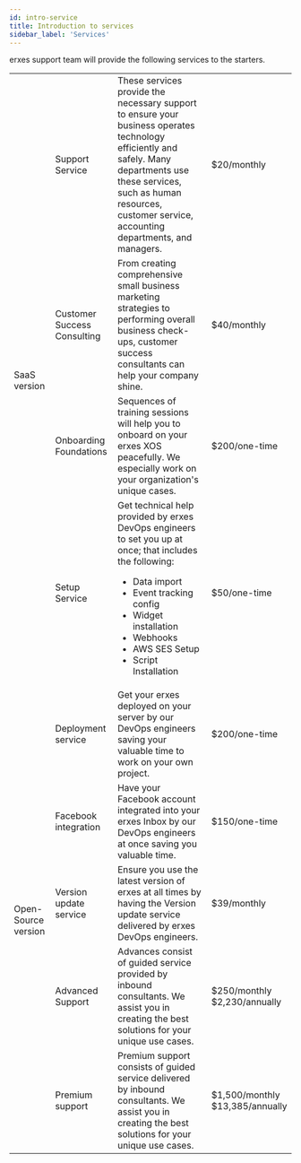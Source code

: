 ```yaml
---
id: intro-service
title: Introduction to services
sidebar_label: 'Services'
---
```


erxes support team will provide the following services to the starters. 

<table>
  <tr>
    <td rowspan="4" style={{textAlign:"center"}}>SaaS version</td>
    <td>Support Service</td>
    <td>These services provide the necessary support to ensure your business operates technology efficiently and safely. Many departments use these services, such as human resources, customer service, accounting departments, and managers.</td>    
    <td>$20/monthly</td>    
  </tr>
  <tr>
    <td>Customer Success Consulting</td>
    <td>From creating comprehensive small business marketing strategies to performing overall business check-ups, customer success consultants can help your company shine.</td>
    <td>$40/monthly</td>
  </tr>
  <tr>
    <td>Onboarding Foundations</td>
    <td>Sequences of training sessions will help you to onboard on your erxes XOS peacefully. We especially work on your organization's unique cases.</td>
    <td>$200/one-time</td>
  </tr>
  <tr>
    <td>Setup Service</td>
    <td>Get technical help provided by erxes DevOps engineers to set you up at once; that includes the following:<br/><ul><li>Data import</li><li>Event tracking config</li><li>Widget installation</li><li>Webhooks</li><li>AWS SES Setup</li><li>Script Installation</li></ul></td>
    <td>$50/one-time</td>
  </tr>
  <tr>
    <td rowspan="5" style={{textAlign:"center"}}>Open-Source version</td>
    <td>Deployment service</td>
    <td>Get your erxes deployed on your server by our DevOps engineers saving your valuable time to work on your own project.</td>
    <td>$200/one-time</td>
  </tr>
  <tr>
    <td>Facebook integration</td>
    <td>Have your Facebook account integrated into your erxes Inbox by our DevOps engineers at once saving you valuable time.</td>
    <td>$150/one-time</td>
  </tr>
  <tr>
    <td>Version update service</td>
    <td>Ensure you use the latest version of erxes  at all times by having the Version update service delivered by erxes DevOps engineers.</td>
    <td>$39/monthly</td>
  </tr>
  <tr>
    <td>Advanced Support</td>
    <td>Advances consist of guided service provided by inbound consultants. We assist you in creating the best solutions for your unique use cases.</td>
    <td>$250/monthly <br/> $2,230/annually</td>
  </tr>
  <tr>
    <td>Premium support</td>
    <td>Premium support consists of guided service delivered by inbound consultants. We assist you in creating the best solutions for your unique use cases.</td>
    <td>$1,500/monthly<br/>$13,385/annually</td>
  </tr>
</table>